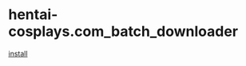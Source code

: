 # hentai-cosplays.com_batch_downloader
[install](https://github.com/teo3300/hentai-cosplays.com_batch_downloader/raw/master/hentai-cosplays.com_batch_downloader.js)
